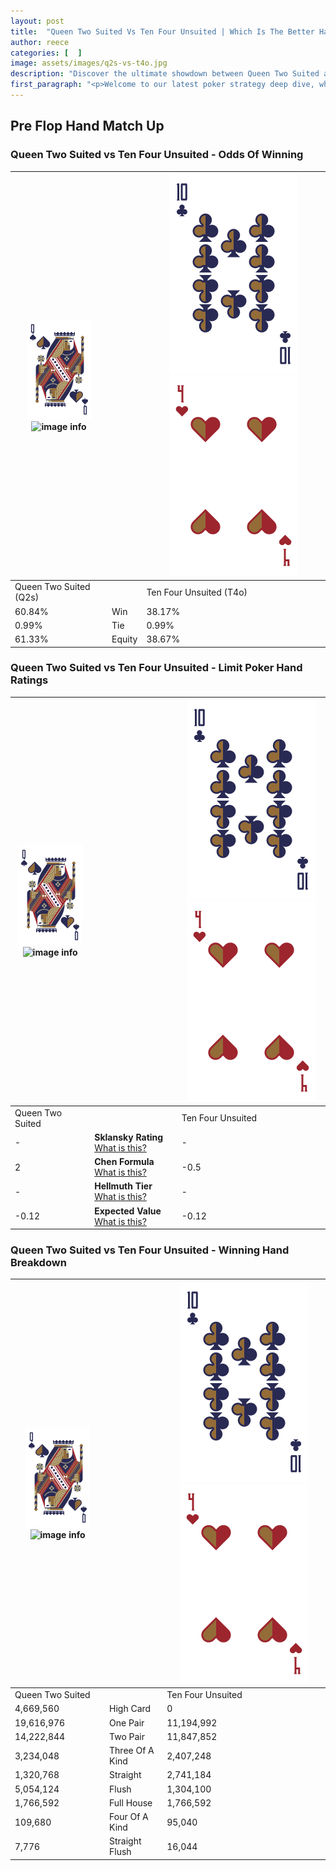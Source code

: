 ```yaml
---
layout: post
title:  "Queen Two Suited Vs Ten Four Unsuited | Which Is The Better Hand In Poker? A Complete Guide"
author: reece
categories: [  ]
image: assets/images/q2s-vs-t4o.jpg
description: "Discover the ultimate showdown between Queen Two Suited and Ten Four Unsuited in poker! Uncover the odds, strategies, and scenarios where one hand triumphs over the other. Get ready to up your poker game with this thrilling analysis."
first_paragraph: "<p>Welcome to our latest poker strategy deep dive, where we're pitting two distinct hands against each other in a high-stakes showdown: Queen Two Suited vs Ten Four Unsuited.</p><p>In the dynamic world of poker, every decision counts, and knowing which hand holds the upper hand is key to your success at the table.</p><p>In this article, we'll dissect these two hands, explore the scenarios where one dominates the other, and equip you with the knowledge to make strategic choices that can tip the odds in your favor.</p><p>Get ready to unravel the intriguing dynamics of these poker hands and elevate your game to new heights.</p>"
---
```




[comment]: # (sp0)

## Pre Flop Hand Match Up

<div class="table hand-ratings" markdown="1"> 



### Queen Two Suited vs Ten Four Unsuited - Odds Of Winning


    
| ![image info](assets/images/hand1/Q.png) ![image info](assets/images/hand1/2s.png) |  | ![image info](assets/images/hand2/T.png) ![image info](assets/images/hand2/4o.png) |
| -------- | -------- | -------- |
| Queen Two Suited (Q2s) |  | Ten Four Unsuited (T4o) |
| 60.84% | Win | 38.17% |
| 0.99% | Tie | 0.99% |
| 61.33% | Equity | 38.67% |




[comment]: # (sp1)



### Queen Two Suited vs Ten Four Unsuited - Limit Poker Hand Ratings


    
| ![image info](assets/images/hand1/Q.png) ![image info](assets/images/hand1/2s.png) |  | ![image info](assets/images/hand2/T.png) ![image info](assets/images/hand2/4o.png) |
| -------- | -------- | -------- |
| Queen Two Suited |  | Ten Four Unsuited |
| - | **Sklansky Rating** [What is this?](/sklansky-rating-explained) | - |
| 2 | **Chen Formula** [What is this?](/chen-formula-explained) | -0.5 |
| - | **Hellmuth Tier** [What is this?](/Hellmuth-tier-explained) | - |
| -0.12 | **Expected Value** [What is this?](/expected-value-explained) | -0.12 |




[comment]: # (sp2)



### Queen Two Suited vs Ten Four Unsuited - Winning Hand Breakdown


    
| ![image info](assets/images/hand1/Q.png) ![image info](assets/images/hand1/2s.png) |  | ![image info](assets/images/hand2/T.png) ![image info](assets/images/hand2/4o.png) |
| -------- | -------- | -------- |
| Queen Two Suited |  | Ten Four Unsuited |
| 4,669,560 | High Card | 0 |
| 19,616,976 | One Pair | 11,194,992 |
| 14,222,844 | Two Pair | 11,847,852 |
| 3,234,048 | Three Of A Kind | 2,407,248 |
| 1,320,768 | Straight | 2,741,184 |
| 5,054,124 | Flush | 1,304,100 |
| 1,766,592 | Full House | 1,766,592 |
| 109,680 | Four Of A Kind | 95,040 |
| 7,776 | Straight Flush | 16,044 |




[comment]: # (sp3)



</div>

[comment]: # (sp4)



[comment]: # (sp5)


